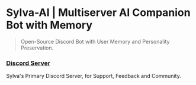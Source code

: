 # Sylva-AI | Multiserver AI Companion Bot with Memory
> Open-Source Discord Bot with User Memory and Personality Preservation.

### [Discord Server](https://discord.gg/FJyChnMW5j)
Sylva's Primary Discord Server, for Support, Feedback and Community.
